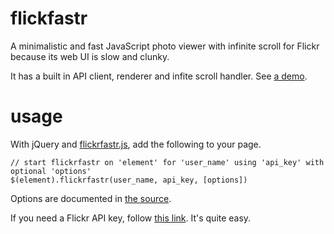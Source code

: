 flickfastr
=========

A minimalistic and fast JavaScript photo viewer with infinite scroll for Flickr because its web UI is slow and clunky.

It has a built in API client, renderer and infite scroll handler. See [a demo](http://shuw.github.com/photos).

usage
=========

With jQuery and [flickrfastr.js](https://github.com/shuw/flickfastr/blob/master/flickfastr.js), add the following to your page.

    // start flickrfastr on 'element' for 'user_name' using 'api_key' with optional 'options'
    $(element).flickrfastr(user_name, api_key, [options])

Options are documented in [the source](https://github.com/shuw/flickfastr/blob/master/flickfastr.js#L5).

If you need a Flickr API key, follow [this link](http://www.flickr.com/services/apps/create/apply). It's quite easy.